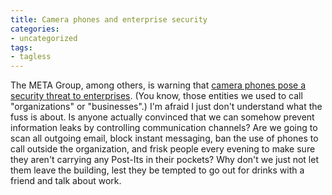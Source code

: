 ```yaml
---
title: Camera phones and enterprise security
categories:
- uncategorized
tags:
- tagless
---
```


The META Group, among others, is warning that [camera phones pose a security threat to
enterprises][1].  (You know, those entities we used to call "organizations" or "businesses".)  I'm afraid I just don't understand what the fuss is about.  Is anyone actually convinced that we can somehow prevent information leaks by controlling communication channels?  Are we going to scan all outgoing email, block instant messaging, ban the use of phones to call outside the organization, and frisk people every evening to make sure they aren't carrying any Post-Its in their pockets?  Why don't we just not let them leave the building, lest they be tempted to go out for drinks with a friend and talk about work.

   [1]: http://domino.metagroup.com/PressHome.nsf/(webPressRelease)/5E841B770B813DCC85256DF70056A60C?OpenDocument
